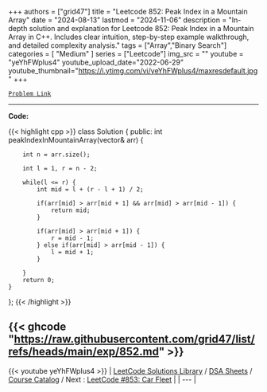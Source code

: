 
+++
authors = ["grid47"]
title = "Leetcode 852: Peak Index in a Mountain Array"
date = "2024-08-13"
lastmod = "2024-11-06"
description = "In-depth solution and explanation for Leetcode 852: Peak Index in a Mountain Array in C++. Includes clear intuition, step-by-step example walkthrough, and detailed complexity analysis."
tags = ["Array","Binary Search"]
categories = [
    "Medium"
]
series = ["Leetcode"]
img_src = ""
youtube = "yeYhFWpIus4"
youtube_upload_date="2022-06-29"
youtube_thumbnail="https://i.ytimg.com/vi/yeYhFWpIus4/maxresdefault.jpg"
+++



[`Problem Link`](https://leetcode.com/problems/peak-index-in-a-mountain-array/description/)

---
**Code:**

{{< highlight cpp >}}
class Solution {
public:
    int peakIndexInMountainArray(vector<int>& arr) {
        
        int n = arr.size();

        int l = 1, r = n - 2;

        while(l <= r) {
            int mid = l + (r - l + 1) / 2;
            
            if(arr[mid] > arr[mid + 1] && arr[mid] > arr[mid - 1]) {
                return mid;
            }
            
            if(arr[mid] > arr[mid + 1]) {
                r = mid - 1;
            } else if(arr[mid] > arr[mid - 1]) {
                l = mid + 1;
            }
            
        }
        return 0;
    }
};
{{< /highlight >}}

{{< ghcode "https://raw.githubusercontent.com/grid47/list/refs/heads/main/exp/852.md" >}}
---
{{< youtube yeYhFWpIus4 >}}
| [LeetCode Solutions Library](https://grid47.xyz/leetcode/) / [DSA Sheets](https://grid47.xyz/sheets/) / [Course Catalog](https://grid47.xyz/courses/) / Next : [LeetCode #853: Car Fleet](https://grid47.xyz/leetcode/solution-853-car-fleet/) |
| --- |
